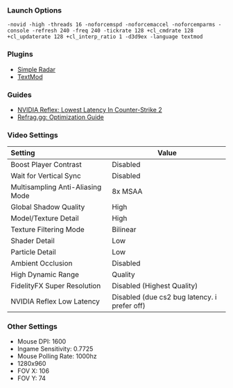 ### Launch Options
```
-novid -high -threads 16 -noforcemspd -noforcemaccel -noforcemparms -console -refresh 240 -freq 240 -tickrate 128 +cl_cmdrate 128 +cl_updaterate 128 +cl_interp_ratio 1 -d3d9ex -language textmod
```

### Plugins
- [Simple Radar](http://simpleradar.com/)
- [TextMod](https://gist.github.com/xPaw/056b29be7ae9c143ed623a9c4c10cf50)

### Guides
- [NVIDIA Reflex: Lowest Latency In Counter-Strike 2](https://steamcommunity.com/sharedfiles/filedetails/?id=3039023209)
- [Refrag.gg: Optimization Guide](https://wiki.refrag.gg/en/pc-optimization-increase-fps-csgo)

### Video Settings

|Setting|Value|
|:---|---|
|Boost Player Contrast| Disabled |
|Wait for Vertical Sync | Disabled |
|Multisampling Anti-Aliasing Mode | 8x MSAA|
|Global Shadow Quality | High |
|Model/Texture Detail | High |
|Texture Filtering Mode | Bilinear |
|Shader Detail | Low |
|Particle Detail | Low |
|Ambient Occlusion | Disabled |
|High Dynamic Range | Quality |
|FidelityFX Super Resolution | Disabled (Highest Quality) |
|NVIDIA Reflex Low Latency | Disabled (due cs2 bug latency. i prefer off) |


### Other Settings
- Mouse DPI: 1600
- Ingame Sensitivity: 0.7725
- Mouse Polling Rate: 1000hz
- 1280x960
- FOV X: 106
- FOV Y: 74
